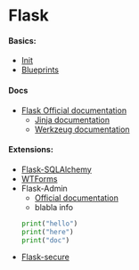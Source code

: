 # Flask
#### Basics:
- [Init](#)
- [Blueprints](#)


#### Docs
- [Flask Official documentation](https://flask.palletsprojects.com/)
  - [Jinja documentation](https://jinja.palletsprojects.com/en/3.1.x/)
  - [Werkzeug documentation](https://werkzeug.palletsprojects.com/en/2.2.x/)


#### Extensions:
- [Flask-SQLAlchemy](./flask_sqlalchemy.md)
- [WTForms](https://wtforms.readthedocs.io/en/3.0.x/)
- Flask-Admin
    - [Official documentation](https://flask-admin.readthedocs.io/en/v1.1.0/quickstart/)
    - blabla info
    ```py
    print("hello")
    print("here")
    print("doc")
    ```
- [Flask-secure](./flask_security.md)
